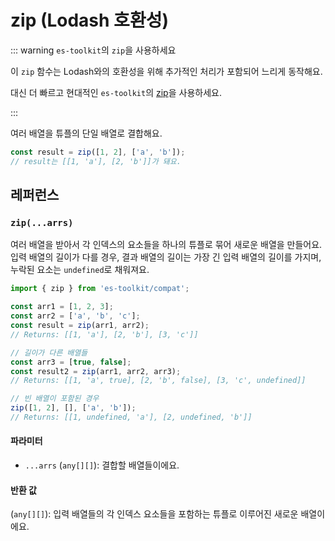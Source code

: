 # zip (Lodash 호환성)

::: warning `es-toolkit`의 `zip`을 사용하세요

이 `zip` 함수는 Lodash와의 호환성을 위해 추가적인 처리가 포함되어 느리게 동작해요.

대신 더 빠르고 현대적인 `es-toolkit`의 [zip](../../array/zip.md)을 사용하세요.

:::

여러 배열을 튜플의 단일 배열로 결합해요.

```typescript
const result = zip([1, 2], ['a', 'b']);
// result는 [[1, 'a'], [2, 'b']]가 돼요.
```

## 레퍼런스

### `zip(...arrs)`

여러 배열을 받아서 각 인덱스의 요소들을 하나의 튜플로 묶어 새로운 배열을 만들어요. 입력 배열의 길이가 다를 경우, 결과 배열의 길이는 가장 긴 입력 배열의 길이를 가지며, 누락된 요소는 `undefined`로 채워져요.

```typescript
import { zip } from 'es-toolkit/compat';

const arr1 = [1, 2, 3];
const arr2 = ['a', 'b', 'c'];
const result = zip(arr1, arr2);
// Returns: [[1, 'a'], [2, 'b'], [3, 'c']]

// 길이가 다른 배열들
const arr3 = [true, false];
const result2 = zip(arr1, arr2, arr3);
// Returns: [[1, 'a', true], [2, 'b', false], [3, 'c', undefined]]

// 빈 배열이 포함된 경우
zip([1, 2], [], ['a', 'b']);
// Returns: [[1, undefined, 'a'], [2, undefined, 'b']]
```

#### 파라미터

- `...arrs` (`any[][]`): 결합할 배열들이에요.

#### 반환 값

(`any[][]`): 입력 배열들의 각 인덱스 요소들을 포함하는 튜플로 이루어진 새로운 배열이에요.
